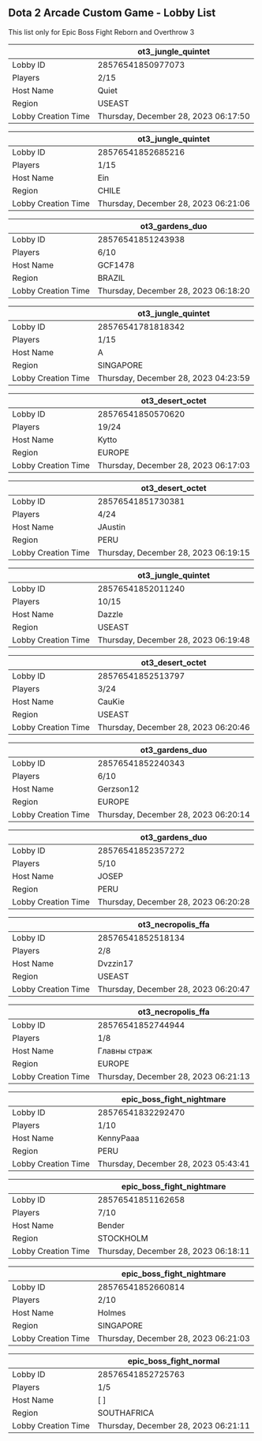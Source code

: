 ## Dota 2 Arcade Custom Game - Lobby List

This list only for Epic Boss Fight Reborn and Overthrow 3

|  | ot3_jungle_quintet |
| ------ | ------ |
| Lobby ID | 28576541850977073 |
| Players | 2/15 |
| Host Name | Quiet |
| Region | USEAST |
| Lobby Creation Time | Thursday, December 28, 2023 06:17:50 |


|  | ot3_jungle_quintet |
| ------ | ------ |
| Lobby ID | 28576541852685216 |
| Players | 1/15 |
| Host Name | Ein |
| Region | CHILE |
| Lobby Creation Time | Thursday, December 28, 2023 06:21:06 |


|  | ot3_gardens_duo |
| ------ | ------ |
| Lobby ID | 28576541851243938 |
| Players | 6/10 |
| Host Name | GCF1478 |
| Region | BRAZIL |
| Lobby Creation Time | Thursday, December 28, 2023 06:18:20 |


|  | ot3_jungle_quintet |
| ------ | ------ |
| Lobby ID | 28576541781818342 |
| Players | 1/15 |
| Host Name | A |
| Region | SINGAPORE |
| Lobby Creation Time | Thursday, December 28, 2023 04:23:59 |


|  | ot3_desert_octet |
| ------ | ------ |
| Lobby ID | 28576541850570620 |
| Players | 19/24 |
| Host Name | Kytto |
| Region | EUROPE |
| Lobby Creation Time | Thursday, December 28, 2023 06:17:03 |


|  | ot3_desert_octet |
| ------ | ------ |
| Lobby ID | 28576541851730381 |
| Players | 4/24 |
| Host Name | JAustin |
| Region | PERU |
| Lobby Creation Time | Thursday, December 28, 2023 06:19:15 |


|  | ot3_jungle_quintet |
| ------ | ------ |
| Lobby ID | 28576541852011240 |
| Players | 10/15 |
| Host Name | Dazzle |
| Region | USEAST |
| Lobby Creation Time | Thursday, December 28, 2023 06:19:48 |


|  | ot3_desert_octet |
| ------ | ------ |
| Lobby ID | 28576541852513797 |
| Players | 3/24 |
| Host Name | CauKie |
| Region | USEAST |
| Lobby Creation Time | Thursday, December 28, 2023 06:20:46 |


|  | ot3_gardens_duo |
| ------ | ------ |
| Lobby ID | 28576541852240343 |
| Players | 6/10 |
| Host Name | Gerzson12 |
| Region | EUROPE |
| Lobby Creation Time | Thursday, December 28, 2023 06:20:14 |


|  | ot3_gardens_duo |
| ------ | ------ |
| Lobby ID | 28576541852357272 |
| Players | 5/10 |
| Host Name | JOSEP |
| Region | PERU |
| Lobby Creation Time | Thursday, December 28, 2023 06:20:28 |


|  | ot3_necropolis_ffa |
| ------ | ------ |
| Lobby ID | 28576541852518134 |
| Players | 2/8 |
| Host Name | Dvzzin17 |
| Region | USEAST |
| Lobby Creation Time | Thursday, December 28, 2023 06:20:47 |


|  | ot3_necropolis_ffa |
| ------ | ------ |
| Lobby ID | 28576541852744944 |
| Players | 1/8 |
| Host Name | Главны страж |
| Region | EUROPE |
| Lobby Creation Time | Thursday, December 28, 2023 06:21:13 |


|  | epic_boss_fight_nightmare |
| ------ | ------ |
| Lobby ID | 28576541832292470 |
| Players | 1/10 |
| Host Name | KennyPaaa |
| Region | PERU |
| Lobby Creation Time | Thursday, December 28, 2023 05:43:41 |


|  | epic_boss_fight_nightmare |
| ------ | ------ |
| Lobby ID | 28576541851162658 |
| Players | 7/10 |
| Host Name | Bender |
| Region | STOCKHOLM |
| Lobby Creation Time | Thursday, December 28, 2023 06:18:11 |


|  | epic_boss_fight_nightmare |
| ------ | ------ |
| Lobby ID | 28576541852660814 |
| Players | 2/10 |
| Host Name | Holmes |
| Region | SINGAPORE |
| Lobby Creation Time | Thursday, December 28, 2023 06:21:03 |


|  | epic_boss_fight_normal |
| ------ | ------ |
| Lobby ID | 28576541852725763 |
| Players | 1/5 |
| Host Name | [ ] |
| Region | SOUTHAFRICA |
| Lobby Creation Time | Thursday, December 28, 2023 06:21:11 |


